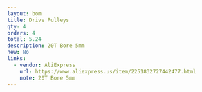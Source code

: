 ```yaml
---
layout: bom
title: Drive Pulleys
qty: 4
orders: 4
total: 5.24
description: 20T Bore 5mm
new: No
links:
  - vendor: AliExpress
    url: https://www.aliexpress.us/item/2251832727442477.html
    note: 20T Bore 5mm
---
```


